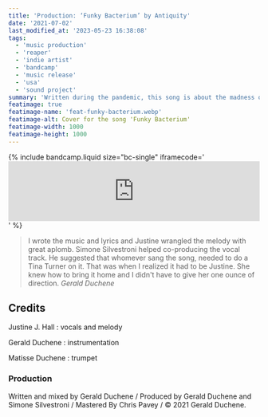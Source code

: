 ```yaml
---
title: 'Production: ‘Funky Bacterium’ by Antiquity'
date: '2021-07-02'
last_modified_at: '2023-05-23 16:38:08'
tags:
  - 'music production'
  - 'reaper'
  - 'indie artist'
  - 'bandcamp'
  - 'music release'
  - 'usa'
  - 'sound project'
summary: 'Written during the pandemic, this song is about the madness of the times. Loud, in your face, at a 100mph.'
featimage: true
featimage-name: 'feat-funky-bacterium.webp'
featimage-alt: Cover for the song 'Funky Bacterium'
featimage-width: 1000
featimage-height: 1000
---
```

{% include bandcamp.liquid size="bc-single" iframecode='<iframe style="border: 0; width: 100%; height: 120px;" src="https://bandcamp.com/EmbeddedPlayer/track=4262932484/size=large/bgcol=ffffff/linkcol=333333/tracklist=false/artwork=small/transparent=true/"><a href="https://sessions.antiquity-music.com/track/funky-bacterium">Funky Bacterium by Antiquity</a></iframe>' %}

> I wrote the music and lyrics and Justine wrangled the melody with great aplomb. Simone Silvestroni helped co-producing the vocal track. He suggested that whomever sang the song, needed to do a Tina Turner on it. That was when I realized it had to be Justine. She knew how to bring it home and I didn't have to give her one ounce of direction.
> <cite>Gerald Duchene</cite>

## Credits

Justine J. Hall
: vocals and melody

Gerald Duchene
: instrumentation

Matisse Duchene
: trumpet

### Production

Written and mixed by Gerald Duchene / Produced by Gerald Duchene and Simone Silvestroni / Mastered By Chris Pavey / &copy; 2021 Gerald Duchene.